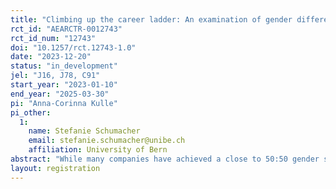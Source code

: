 ```yaml
---
title: "Climbing up the career ladder: An examination of gender differences in successive challenge seeking"
rct_id: "AEARCTR-0012743"
rct_id_num: "12743"
doi: "10.1257/rct.12743-1.0"
date: "2023-12-20"
status: "in_development"
jel: "J16, J78, C91"
start_year: "2023-01-10"
end_year: "2025-03-30"
pi: "Anna-Corinna Kulle"
pi_other:
  1:
    name: Stefanie Schumacher
    email: stefanie.schumacher@unibe.ch
    affiliation: University of Bern
abstract: "While many companies have achieved a close to 50:50 gender split in recruiting intake, the progression along the career path for women and men is different. Multiple studies show that both women’s promotion and retention rates are lower than men’s, resulting in a widening gender gap at higher career levels. Possible explanations may be related to discriminatory issues, differences in lifestyle choices, or differences in preferences. Well-documented preferences that may partially explain observed differences in economic outcomes include gender differences in competitiveness and challenge seeking. The aim of this study is to understand if women and men who self-select into working on a challenging task differ with respect to their challenge persistence. Do women who seek a challenge in the first place behave similarly to men if the difficulty level further increases that is, a second challenge is proposed? To answer this question, we conduct an online experiment on Prolific. The focus of this study is to observe the behavior of initial challenge seekers if they are confronted with a second subsequent challenge. In line with previous research, we also assess if gender differences exist at the initial challenge seeking decision point. We extend this field of research by analyzing if gender differences continue to persist among the original challenge seekers when they are confronted with a subsequent challenge. We also analyze if challenge seeking increases for participants who did not choose the challenge in stage 2, when they are given a second opportunity to enter the same challenge in stage 3."
layout: registration
---
```


